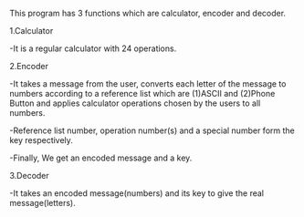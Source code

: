 This program has 3 functions which are calculator, encoder and decoder.

1.Calculator

-It is a regular calculator with 24 operations.

2.Encoder

-It takes a message from the user, converts each letter of the message to numbers according to a reference list which are (1)ASCII and (2)Phone Button 
and applies calculator operations chosen by the users to all numbers. 

-Reference list number, operation number(s) and a special number form the key respectively.

-Finally, We get an encoded message and a key.

3.Decoder

-It takes an encoded message(numbers) and its key to give the real message(letters).
